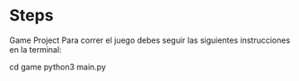 # Steps

Game Project
Para correr el juego debes seguir las siguientes instrucciones en la terminal:

cd game
python3 main.py